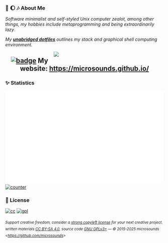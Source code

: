 ### :milky_way: :moon: :notes: About Me
_Software minimalist and self-styled Unix computer zealot, among other things, my hobbies include metaprogramming and being extraordinarily lazy._

_My **[unabridged dotfiles][dotfiles]** outlines my stack and graphical shell computing environment._

<!-- this is about as much ricing as github allows -->
<a href="https://gelbooru.com/index.php?page=post&s=view&id=8170739">
	<img align="right" width="350" src="https://microsounds.github.io/static/unused/miku-desat.png" />
</a>

## <div align="center"> [![badge]](https://microsounds.github.io/) My website: <https://microsounds.github.io/> </div>

[dotfiles]: https://microsounds.github.io/notes/dotfiles.htm
[badge]: https://microsounds.github.io/static/button/badge.png

### :sparkles: Statistics
[![stats]](https://github.com/jstrieb/github-stats)
[![counter]](https://count.getloli.com)

[stats]: https://raw.githubusercontent.com/microsounds/zzzzzzz-stats/master/generated/languages.svg
[counter]: https://count.getloli.com/get/@:microsounds?theme=rule34
	"since August 2022"

### :gift_heart: License
[![cc](https://microsounds.github.io/static/button/cc.png)][cc_url]
[![gpl](https://microsounds.github.io/static/button/gpl.png)][gpl_url]

<sub><i>
Support creative freedom, consider a [strong copyleft license](https://microsounds.github.io/notes/why-copyleft.htm) for your next creative project.<br/>
written materials [CC BY-SA 4.0][cc_url], source code [GNU GPLv3+][gpl_url] — © 2015-2025 microsounds &lt;<https://github.com/microsounds>&gt;
</i></sub>

[cc_url]: https://creativecommons.org/licenses/by-sa/4.0
[gpl_url]: https://www.gnu.org/licenses/gpl-3.0
